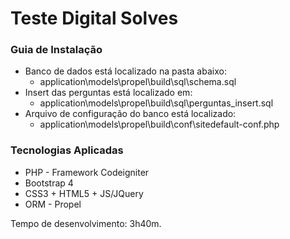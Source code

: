 Teste Digital Solves
===================

### Guia de Instalação

* Banco de dados está localizado na pasta abaixo:
    * application\models\propel\build\sql\schema.sql
* Insert das perguntas está localizado em:
    * application\models\propel\build\sql\perguntas_insert.sql
* Arquivo de configuração do banco está localizado:
    * application\models\propel\build\conf\sitedefault-conf.php

### Tecnologias Aplicadas


* PHP - Framework Codeigniter
* Bootstrap 4
* CSS3 + HTML5 + JS/JQuery
* ORM - Propel

Tempo de desenvolvimento: 3h40m.